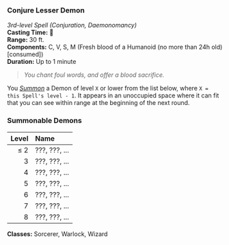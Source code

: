 ### Conjure Lesser Demon  
*3rd-level Spell (Conjuration, Daemonomancy)*  
**Casting Time:** 🔷  
**Range:** 30 ft.  
**Components:** C, V, S, M (Fresh blood of a Humanoid (no more than 24h old) [consumed])  
**Duration:** Up to 1 minute  

> *You chant foul words, and offer a blood sacrifice.*

You *[Summon]* a Demon of level `X` or lower from the list below, where `X = this Spell's level - 1`. It appears in an unoccupied space where it can fit that you can see within range at the beginning of the next round.

### Summonable Demons

| **Level** | **Name**      |
|----------:|:--------------|
|   &leq; 2 | ???, ???, ... |
|         3 | ???, ???, ... |
|         4 | ???, ???, ... |
|         5 | ???, ???, ... |
|         6 | ???, ???, ... |
|         7 | ???, ???, ... |
|         8 | ???, ???, ... |

**Classes:** Sorcerer, Warlock, Wizard

[Summon]: ../../Rules/Spellcasting/Summoned%20Creatures.md
